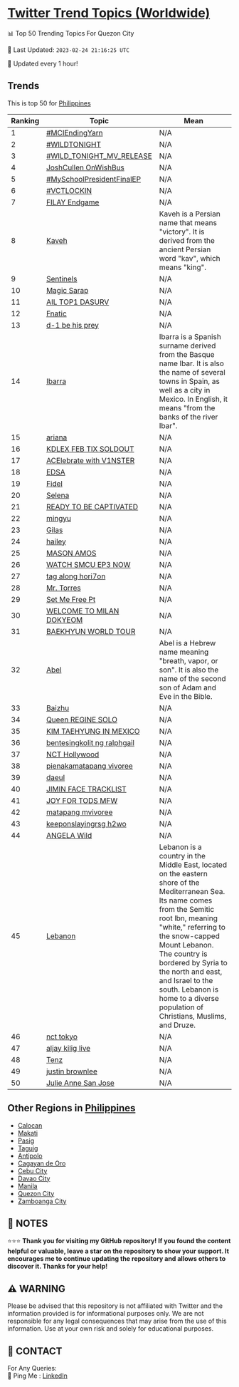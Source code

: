 [Twitter Trend Topics (Worldwide)](https://github.com/ErcinDedeoglu/Twitter-Trend-Topics)
==========


📊 Top 50 Trending Topics For Quezon City

📆 Last Updated: `2023-02-24 21:16:25 UTC`

🔧 Updated every 1 hour!


## Trends

This is top 50 for [Philippines](</Philippines>)

| Ranking | Topic | Mean |
| ------- | ------------ | ------------ |
| 1 | [#MCIEndingYarn](http://twitter.com/search?q=%23MCIEndingYarn) | N/A |
| 2 | [#WILDTONIGHT](http://twitter.com/search?q=%23WILDTONIGHT) | N/A |
| 3 | [#WILD_TONIGHT_MV_RELEASE](http://twitter.com/search?q=%23WILD_TONIGHT_MV_RELEASE) | N/A |
| 4 | [JoshCullen OnWishBus](http://twitter.com/search?q=JoshCullen+OnWishBus) | N/A |
| 5 | [#MySchoolPresidentFinalEP](http://twitter.com/search?q=%23MySchoolPresidentFinalEP) | N/A |
| 6 | [#VCTLOCKIN](http://twitter.com/search?q=%23VCTLOCKIN) | N/A |
| 7 | [FILAY Endgame](http://twitter.com/search?q=FILAY+Endgame) | N/A |
| 8 | [Kaveh](http://twitter.com/search?q=Kaveh) | Kaveh is a Persian name that means "victory". It is derived from the ancient Persian word "kav", which means "king". |
| 9 | [Sentinels](http://twitter.com/search?q=Sentinels) | N/A |
| 10 | [Magic Sarap](http://twitter.com/search?q=Magic+Sarap) | N/A |
| 11 | [AIL TOP1 DASURV](http://twitter.com/search?q=AIL+TOP1+DASURV) | N/A |
| 12 | [Fnatic](http://twitter.com/search?q=Fnatic) | N/A |
| 13 | [d-1 be his prey](http://twitter.com/search?q=d-1+be+his+prey) | N/A |
| 14 | [Ibarra](http://twitter.com/search?q=Ibarra) | Ibarra is a Spanish surname derived from the Basque name Ibar. It is also the name of several towns in Spain, as well as a city in Mexico. In English, it means "from the banks of the river Ibar". |
| 15 | [ariana](http://twitter.com/search?q=ariana) | N/A |
| 16 | [KDLEX FEB TIX SOLDOUT](http://twitter.com/search?q=KDLEX+FEB+TIX+SOLDOUT) | N/A |
| 17 | [ACElebrate with V1NSTER](http://twitter.com/search?q=ACElebrate+with+V1NSTER) | N/A |
| 18 | [EDSA](http://twitter.com/search?q=EDSA) | N/A |
| 19 | [Fidel](http://twitter.com/search?q=Fidel) | N/A |
| 20 | [Selena](http://twitter.com/search?q=Selena) | N/A |
| 21 | [READY TO BE CAPTIVATED](http://twitter.com/search?q=READY+TO+BE+CAPTIVATED) | N/A |
| 22 | [mingyu](http://twitter.com/search?q=mingyu) | N/A |
| 23 | [Gilas](http://twitter.com/search?q=Gilas) | N/A |
| 24 | [hailey](http://twitter.com/search?q=hailey) | N/A |
| 25 | [MASON AMOS](http://twitter.com/search?q=MASON+AMOS) | N/A |
| 26 | [WATCH SMCU EP3 NOW](http://twitter.com/search?q=WATCH+SMCU+EP3+NOW) | N/A |
| 27 | [tag along hori7on](http://twitter.com/search?q=tag+along+hori7on) | N/A |
| 28 | [Mr. Torres](http://twitter.com/search?q=Mr.+Torres) | N/A |
| 29 | [Set Me Free Pt](http://twitter.com/search?q=Set+Me+Free+Pt) | N/A |
| 30 | [WELCOME TO MILAN DOKYEOM](http://twitter.com/search?q=WELCOME+TO+MILAN+DOKYEOM) | N/A |
| 31 | [BAEKHYUN WORLD TOUR](http://twitter.com/search?q=BAEKHYUN+WORLD+TOUR) | N/A |
| 32 | [Abel](http://twitter.com/search?q=Abel) | Abel is a Hebrew name meaning "breath, vapor, or son". It is also the name of the second son of Adam and Eve in the Bible. |
| 33 | [Baizhu](http://twitter.com/search?q=Baizhu) | N/A |
| 34 | [Queen REGINE SOLO](http://twitter.com/search?q=Queen+REGINE+SOLO) | N/A |
| 35 | [KIM TAEHYUNG IN MEXICO](http://twitter.com/search?q=KIM+TAEHYUNG+IN+MEXICO) | N/A |
| 36 | [bentesingkolit ng ralphgail](http://twitter.com/search?q=bentesingkolit+ng+ralphgail) | N/A |
| 37 | [NCT Hollywood](http://twitter.com/search?q=NCT+Hollywood) | N/A |
| 38 | [pienakamatapang vivoree](http://twitter.com/search?q=pienakamatapang+vivoree) | N/A |
| 39 | [daeul](http://twitter.com/search?q=daeul) | N/A |
| 40 | [JIMIN FACE TRACKLIST](http://twitter.com/search?q=JIMIN+FACE+TRACKLIST) | N/A |
| 41 | [JOY FOR TODS MFW](http://twitter.com/search?q=JOY+FOR+TODS+MFW) | N/A |
| 42 | [matapang mvivoree](http://twitter.com/search?q=matapang+mvivoree) | N/A |
| 43 | [keeponslayingrsg h2wo](http://twitter.com/search?q=keeponslayingrsg+h2wo) | N/A |
| 44 | [ANGELA Wild](http://twitter.com/search?q=ANGELA+Wild) | N/A |
| 45 | [Lebanon](http://twitter.com/search?q=Lebanon) | Lebanon is a country in the Middle East, located on the eastern shore of the Mediterranean Sea. Its name comes from the Semitic root lbn, meaning "white," referring to the snow-capped Mount Lebanon. The country is bordered by Syria to the north and east, and Israel to the south. Lebanon is home to a diverse population of Christians, Muslims, and Druze. |
| 46 | [nct tokyo](http://twitter.com/search?q=nct+tokyo) | N/A |
| 47 | [aljay kilig live](http://twitter.com/search?q=aljay+kilig+live) | N/A |
| 48 | [Tenz](http://twitter.com/search?q=Tenz) | N/A |
| 49 | [justin brownlee](http://twitter.com/search?q=justin+brownlee) | N/A |
| 50 | [Julie Anne San Jose](http://twitter.com/search?q=Julie+Anne+San+Jose) | N/A |



## Other Regions in [Philippines](</Philippines>)

* [Calocan](</Philippines/Calocan.md>)
* [Makati](</Philippines/Makati.md>)
* [Pasig](</Philippines/Pasig.md>)
* [Taguig](</Philippines/Taguig.md>)
* [Antipolo](</Philippines/Antipolo.md>)
* [Cagayan de Oro](</Philippines/Cagayan de Oro.md>)
* [Cebu City](</Philippines/Cebu City.md>)
* [Davao City](</Philippines/Davao City.md>)
* [Manila](</Philippines/Manila.md>)
* [Quezon City](</Philippines/Quezon City.md>)
* [Zamboanga City](</Philippines/Zamboanga City.md>)



## 📝 NOTES

⭐⭐⭐ **Thank you for visiting my GitHub repository! If you found the content helpful or valuable, leave a star on the repository to show your support. It encourages me to continue updating the repository and allows others to discover it. Thanks for your help!**


## ⚠️ WARNING

Please be advised that this repository is not affiliated with Twitter and the information provided is for informational purposes only. We are not responsible for any legal consequences that may arise from the use of this information. Use at your own risk and solely for educational purposes.


## 📨 CONTACT

 For Any Queries:  
            🏓 Ping Me : [LinkedIn](https://www.linkedin.com/in/ercindedeoglu/)
